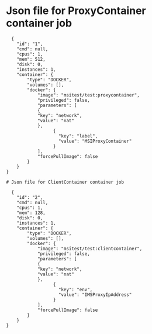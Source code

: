 # Json file for ProxyContainer container job
      { 
        "id": "1", 
        "cmd": null, 
        "cpus": 1, 
        "mem": 512, 
        "disk": 0, 
        "instances": 1, 
        "container": { 
            "type": "DOCKER", 
            "volumes": [], 
            "docker": { 
                "image": "msitest/test:proxycontainer", 
                "privileged": false, 
                "parameters": [ 
                { 
                "key": "network", 
                "value": "nat" 
                },
                      {
                        "key": "label",
                        "value": "MSIProxyContainer"
                      }
                ], 
                "forcePullImage": false 
            } 
        } 
    } 
    
    # Json file for ClientContainer container job
    
      { 
        "id": "2", 
        "cmd": null, 
        "cpus": 1, 
        "mem": 128, 
        "disk": 0, 
        "instances": 1, 
        "container": { 
            "type": "DOCKER", 
            "volumes": [], 
            "docker": { 
                "image": "msitest/test:clientcontainer", 
                "privileged": false, 
                "parameters": [ 
                { 
                "key": "network", 
                "value": "nat" 
                },
                      {
                        "key": "env",
                        "value": "IMSProxyIpAddress"
                      }
                ], 
                "forcePullImage": false 
            } 
        } 
    } 
